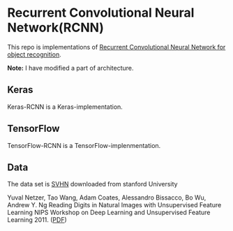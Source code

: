 # Recurrent Convolutional Neural Network(RCNN)
This repo is implementations of [Recurrent Convolutional Neural Network for object recognition](http://www.cv-foundation.org/openaccess/content_cvpr_2015/app/2B_004.pdf). 

**Note:** I have modified a part of architecture.

## Keras
Keras-RCNN is a Keras-implementation.

## TensorFlow
TensorFlow-RCNN is a TensorFlow-implenmentation.

## Data
The data set is [SVHN](http://ufldl.stanford.edu/housenumbers) downloaded from stanford University

Yuval Netzer, Tao Wang, Adam Coates, Alessandro Bissacco, Bo Wu, Andrew Y. Ng Reading Digits in Natural Images with Unsupervised Feature Learning NIPS Workshop on Deep Learning and Unsupervised Feature Learning 2011. ([PDF](http://ufldl.stanford.edu/housenumbers/nips2011_housenumbers.pdf))
